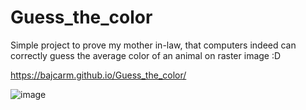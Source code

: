# Guess_the_color
Simple project to prove my mother in-law, that computers indeed can correctly guess the average color of an animal on raster image :D

https://bajcarm.github.io/Guess_the_color/

![image](https://user-images.githubusercontent.com/102542768/169836729-06780fef-a714-4cce-b101-729991097fda.png)

